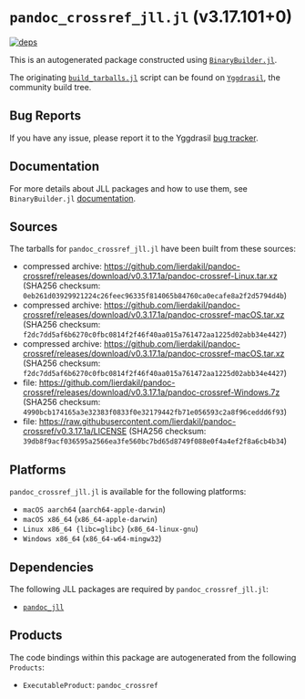 # `pandoc_crossref_jll.jl` (v3.17.101+0)

[![deps](https://juliahub.com/docs/pandoc_crossref_jll/deps.svg)](https://juliahub.com/ui/Packages/General/pandoc_crossref_jll/)

This is an autogenerated package constructed using [`BinaryBuilder.jl`](https://github.com/JuliaPackaging/BinaryBuilder.jl).

The originating [`build_tarballs.jl`](https://github.com/JuliaPackaging/Yggdrasil/blob/ed95a776d92366ae12cac4f5aafb759c1e6b82dd/P/pandoc_crossref/build_tarballs.jl) script can be found on [`Yggdrasil`](https://github.com/JuliaPackaging/Yggdrasil/), the community build tree.

## Bug Reports

If you have any issue, please report it to the Yggdrasil [bug tracker](https://github.com/JuliaPackaging/Yggdrasil/issues).

## Documentation

For more details about JLL packages and how to use them, see `BinaryBuilder.jl` [documentation](https://docs.binarybuilder.org/stable/jll/).

## Sources

The tarballs for `pandoc_crossref_jll.jl` have been built from these sources:

* compressed archive: https://github.com/lierdakil/pandoc-crossref/releases/download/v0.3.17.1a/pandoc-crossref-Linux.tar.xz (SHA256 checksum: `0eb261d03929921224c26feec96335f814065b84760ca0ecafe8a2f2d5794d4b`)
* compressed archive: https://github.com/lierdakil/pandoc-crossref/releases/download/v0.3.17.1a/pandoc-crossref-macOS.tar.xz (SHA256 checksum: `f2dc7dd5af6b6270c0fbc0814f2f46f40aa015a761472aa1225d02abb34e4427`)
* compressed archive: https://github.com/lierdakil/pandoc-crossref/releases/download/v0.3.17.1a/pandoc-crossref-macOS.tar.xz (SHA256 checksum: `f2dc7dd5af6b6270c0fbc0814f2f46f40aa015a761472aa1225d02abb34e4427`)
* file: https://github.com/lierdakil/pandoc-crossref/releases/download/v0.3.17.1a/pandoc-crossref-Windows.7z (SHA256 checksum: `4990bcb174165a3e32383f0833f0e32179442fb71e056593c2a8f96ceddd6f93`)
* file: https://raw.githubusercontent.com/lierdakil/pandoc-crossref/v0.3.17.1a/LICENSE (SHA256 checksum: `39db8f9acf036595a2566ea3fe560bc7bd65d8749f088e0f4a4ef2f8a6cb4b34`)

## Platforms

`pandoc_crossref_jll.jl` is available for the following platforms:

* `macOS aarch64` (`aarch64-apple-darwin`)
* `macOS x86_64` (`x86_64-apple-darwin`)
* `Linux x86_64 {libc=glibc}` (`x86_64-linux-gnu`)
* `Windows x86_64` (`x86_64-w64-mingw32`)

## Dependencies

The following JLL packages are required by `pandoc_crossref_jll.jl`:

* [`pandoc_jll`](https://github.com/JuliaBinaryWrappers/pandoc_jll.jl)

## Products

The code bindings within this package are autogenerated from the following `Products`:

* `ExecutableProduct`: `pandoc_crossref`
